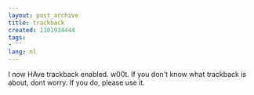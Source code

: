 ```yaml
---
layout: post_archive
title: trackback
created: 1101934444
tags:
- ''
lang: nl
---
```

I now HAve trackback enabled. w00t. If you don't know what trackback is about, dont worry. If you do, please use it.
